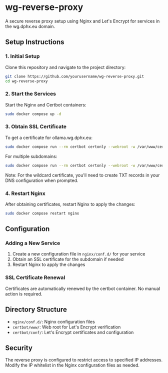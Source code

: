 # wg-reverse-proxy

A secure reverse proxy setup using Nginx and Let's Encrypt for services in the wg.dphx.eu domain.

## Setup Instructions

### 1. Initial Setup

Clone this repository and navigate to the project directory:

```bash
git clone https://github.com/yourusername/wg-reverse-proxy.git
cd wg-reverse-proxy
```

### 2. Start the Services

Start the Nginx and Certbot containers:

```bash
sudo docker compose up -d
```

### 3. Obtain SSL Certificate

To get a certificate for ollama.wg.dphx.eu:

```bash
sudo docker compose run --rm certbot certonly --webroot -w /var/www/certbot -d ollama.wg.dphx.eu
```

For multiple subdomains:

```bash
sudo docker compose run --rm certbot certonly --webroot -w /var/www/certbot -d subdomain1.wg.dphx.eu -d subdomain2.wg.dphx.eu
```

Note: For the wildcard certificate, you'll need to create TXT records in your DNS configuration when prompted.

### 4. Restart Nginx

After obtaining certificates, restart Nginx to apply the changes:

```bash
sudo docker compose restart nginx
```

## Configuration

### Adding a New Service

1. Create a new configuration file in `nginx/conf.d/` for your service
2. Obtain an SSL certificate for the subdomain if needed
3. Restart Nginx to apply the changes

### SSL Certificate Renewal

Certificates are automatically renewed by the certbot container. No manual action is required.

## Directory Structure

- `nginx/conf.d/`: Nginx configuration files
- `certbot/www/`: Web root for Let's Encrypt verification
- `certbot/conf/`: Let's Encrypt certificates and configuration

## Security

The reverse proxy is configured to restrict access to specified IP addresses. Modify the IP whitelist in the Nginx configuration files as needed.
